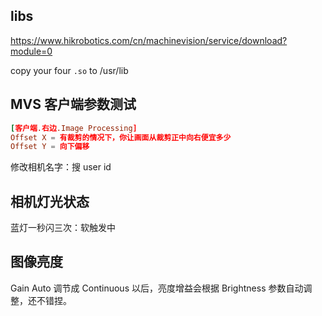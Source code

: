 ## libs

https://www.hikrobotics.com/cn/machinevision/service/download?module=0

copy your four `.so` to /usr/lib

## MVS 客户端参数测试

```toml
[客户端.右边.Image Processing]
Offset X = 有裁剪的情况下，你让画面从裁剪正中向右便宜多少
Offset Y = 向下偏移
```

修改相机名字：搜 user id

## 相机灯光状态

蓝灯一秒闪三次：软触发中

## 图像亮度

Gain Auto 调节成 Continuous 以后，亮度增益会根据 Brightness 参数自动调整，还不错捏。


